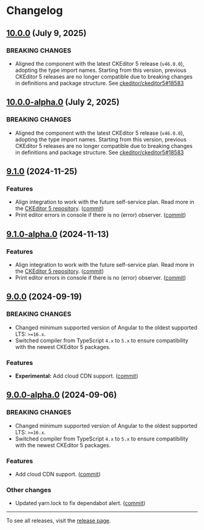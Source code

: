 Changelog
=========

## [10.0.0](https://github.com/ckeditor/ckeditor5-angular/compare/v9.1.0...v10.0.0) (July 9, 2025)

### BREAKING CHANGES

* Aligned the component with the latest CKEditor 5 release (`v46.0.0`), adopting the type import names. Starting from this version, previous CKEditor 5 releases are no longer compatible due to breaking changes in definitions and package structure. See [ckeditor/ckeditor5#18583](https://github.com/ckeditor/ckeditor5/issues/18583)


## [10.0.0-alpha.0](https://github.com/ckeditor/ckeditor5-angular/compare/v9.1.0...v10.0.0-alpha.0) (July 2, 2025)

### BREAKING CHANGES

* Aligned the component with the latest CKEditor 5 release (`v46.0.0`), adopting the type import names. Starting from this version, previous CKEditor 5 releases are no longer compatible due to breaking changes in definitions and package structure. See [ckeditor/ckeditor5#18583](https://github.com/ckeditor/ckeditor5/issues/18583)


## [9.1.0](https://github.com/ckeditor/ckeditor5-angular/compare/v9.1.0-alpha.0...v9.1.0) (2024-11-25)

### Features

* Align integration to work with the future self-service plan. Read more in the [CKEditor 5 repository](https://github.com/ckeditor/ckeditor5/issues/17317). ([commit](https://github.com/ckeditor/ckeditor5-angular/commit/2833d50a39ed968b58c2f040a5c5f1d6f1d91dc5))
* Print editor errors in console if there is no (error) observer. ([commit](https://github.com/ckeditor/ckeditor5-angular/commit/ac9338787d696b87442ba861bb9cc0bceef6e808))


## [9.1.0-alpha.0](https://github.com/ckeditor/ckeditor5-angular/compare/v9.0.0...v9.1.0-alpha.0) (2024-11-13)

### Features

* Align integration to work with the future self-service plan. Read more in the [CKEditor 5 repository](https://github.com/ckeditor/ckeditor5/issues/17317). ([commit](https://github.com/ckeditor/ckeditor5-angular/commit/2833d50a39ed968b58c2f040a5c5f1d6f1d91dc5))
* Print editor errors in console if there is no (error) observer. ([commit](https://github.com/ckeditor/ckeditor5-angular/commit/ac9338787d696b87442ba861bb9cc0bceef6e808))


## [9.0.0](https://github.com/ckeditor/ckeditor5-angular/compare/v9.0.0-alpha.0...v9.0.0) (2024-09-19)

### BREAKING CHANGES

* Changed minimum supported version of Angular to the oldest supported LTS: `>=16.x`.
* Switched compiler from TypeScript `4.x` to `5.x` to ensure compatibility with the newest CKEditor 5 packages.

### Features

* **Experimental:** Add cloud CDN support. ([commit](https://github.com/ckeditor/ckeditor5-angular/commit/9c62280f4bdc487ccc258437ee7b6b7cbfa8cbf0))


## [9.0.0-alpha.0](https://github.com/ckeditor/ckeditor5-angular/compare/v8.0.0...v9.0.0-alpha.0) (2024-09-06)

### BREAKING CHANGES

* Changed minimum supported version of Angular to the oldest supported LTS: `>=16.x`.
* Switched compiler from TypeScript `4.x` to `5.x` to ensure compatibility with the newest CKEditor 5 packages.

### Features

* Add cloud CDN support. ([commit](https://github.com/ckeditor/ckeditor5-angular/commit/9c62280f4bdc487ccc258437ee7b6b7cbfa8cbf0))

### Other changes

* Updated yarn.lock to fix dependabot alert. ([commit](https://github.com/ckeditor/ckeditor5-angular/commit/e11295591584f43be9aace89f62fdb4c0d449ea2))

---

To see all releases, visit the [release page](https://github.com/ckeditor/ckeditor5-angular/releases).
